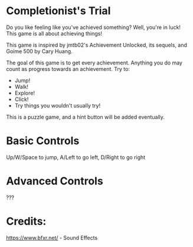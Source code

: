 # Completionist's Trial

Do you like feeling like you've achieved something? Well, you're in luck! This game is all about achieving things!

This game is inspired by jmtb02's Achievement Unlocked, its sequels, and Goime 500 by Cary Huang.

The goal of this game is to get every achievement. Anything you do may count as progress towards an achievement. Try to:
- Jump!
- Walk!
- Explore!
- Click!
- Try things you wouldn't usually try!

This is a puzzle game, and a hint button will be added eventually.

# Basic Controls

Up/W/Space to jump,
A/Left to go left,
D/Right to go right

# Advanced Controls

???

# Credits:

https://www.bfxr.net/ - Sound Effects

